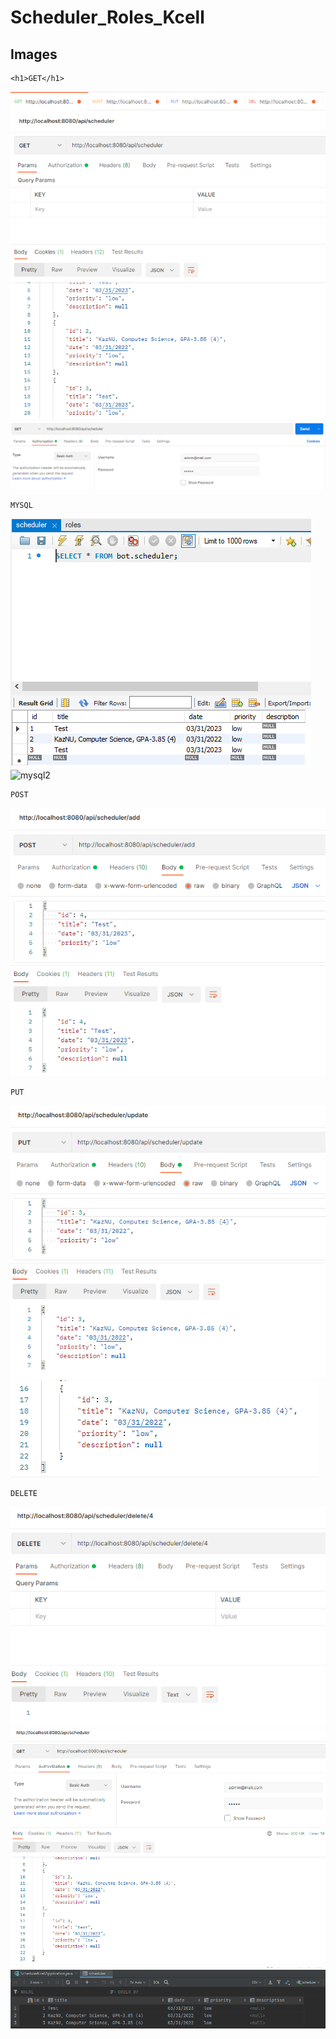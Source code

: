 # Scheduler_Roles_Kcell

## Images
```
<h1>GET</h1>
```
![get](/imgs/get.PNG)
![get](/imgs/getAuth.PNG)

```
MYSQL
```
![mysql](/imgs/scheduler.PNG)
![mysql2](/imgs/role.PNG)

```
POST
```
![save](/imgs/insert.PNG)

```
PUT
```
![upd1](/imgs/update.PNG)
![upd2](/imgs/updateAfter.PNG)

```
DELETE
```
![del](/imgs/delete.PNG)
![delresult](/imgs/getAfterDelete.PNG)
![delresult1](/imgs/mysqlAfter.PNG)
